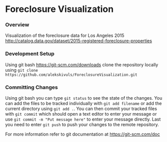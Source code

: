 Foreclosure Visualization
=========================
### Overview ###
Visualization of the foreclosure data for Los Angeles 2015 http://catalog.data.gov/dataset/2015-registered-foreclosure-properties 

### Development Setup ###
Using git bash https://git-scm.com/downloads clone the repository locally using
`git clone https://github.com/alekskivuls/ForeclosureVisualization.git`

### Committing Changes ###
Using git bash you can type `git status` to see the state of the changes.
You can add the files to be tracked individually with `git add filename` or add the current directory using `git add .`.
You can then commit your tracked files with `git commit` which should open a text editor to enter your message or use `git commit -m "Put message here"` to enter your message directly.
Last you need to enter `git push` to push your changes to the remote repository.

For more information refer to git documentation at https://git-scm.com/doc
